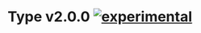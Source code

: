 
# Type v2.0.0 [![experimental](https://img.shields.io/badge/stability-experimental-FF9F2A.svg?style=flat)](https://nodejs.org/api/documentation.html#documentation_stability_index)
